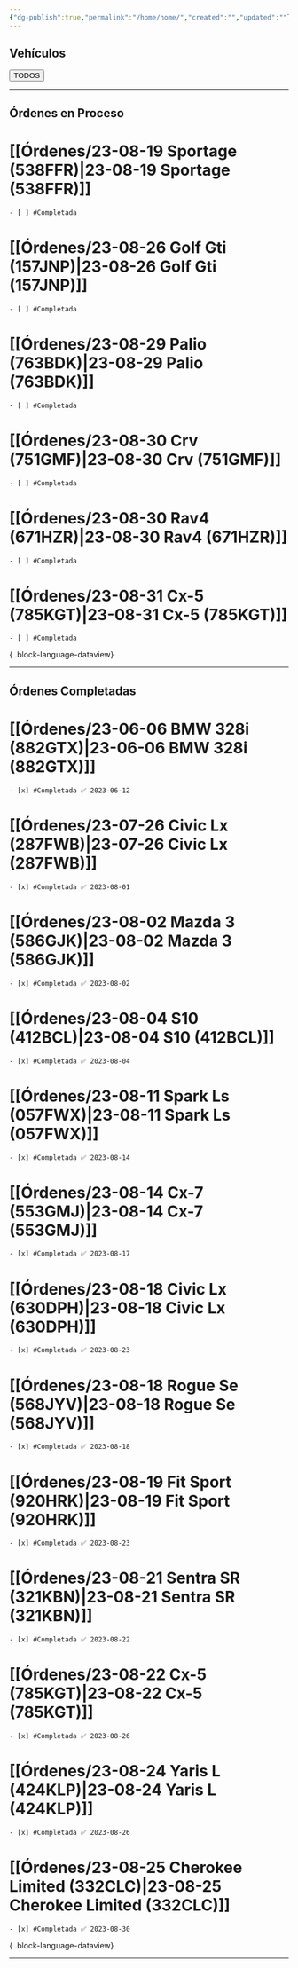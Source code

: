 ```yaml
---
{"dg-publish":true,"permalink":"/home/home/","created":"","updated":""}
---
```



## Vehículos

<a href="https://carrosgt.vercel.app/home/todos/"><button class="btn success">TODOS</button></a>

---

## Órdenes en Proceso 

# [[Órdenes/23-08-19 Sportage (538FFR)\|23-08-19 Sportage (538FFR)]]

    - [ ] #Completada
# [[Órdenes/23-08-26 Golf Gti (157JNP)\|23-08-26 Golf Gti (157JNP)]]

    - [ ] #Completada
# [[Órdenes/23-08-29 Palio (763BDK)\|23-08-29 Palio (763BDK)]]

    - [ ] #Completada
# [[Órdenes/23-08-30 Crv (751GMF)\|23-08-30 Crv (751GMF)]]

    - [ ] #Completada
# [[Órdenes/23-08-30 Rav4 (671HZR)\|23-08-30 Rav4 (671HZR)]]

    - [ ] #Completada
# [[Órdenes/23-08-31 Cx-5 (785KGT)\|23-08-31 Cx-5 (785KGT)]]

    - [ ] #Completada

{ .block-language-dataview} 

---

## Órdenes Completadas

# [[Órdenes/23-06-06  BMW 328i (882GTX)\|23-06-06  BMW 328i (882GTX)]]

    - [x] #Completada ✅ 2023-06-12
# [[Órdenes/23-07-26 Civic Lx (287FWB)\|23-07-26 Civic Lx (287FWB)]]

    - [x] #Completada ✅ 2023-08-01
# [[Órdenes/23-08-02 Mazda 3 (586GJK)\|23-08-02 Mazda 3 (586GJK)]]

    - [x] #Completada ✅ 2023-08-02
# [[Órdenes/23-08-04  S10 (412BCL)\|23-08-04  S10 (412BCL)]]

    - [x] #Completada ✅ 2023-08-04
# [[Órdenes/23-08-11 Spark Ls (057FWX)\|23-08-11 Spark Ls (057FWX)]]

    - [x] #Completada ✅ 2023-08-14
# [[Órdenes/23-08-14 Cx-7 (553GMJ)\|23-08-14 Cx-7 (553GMJ)]]

    - [x] #Completada ✅ 2023-08-17
# [[Órdenes/23-08-18 Civic Lx (630DPH)\|23-08-18 Civic Lx (630DPH)]]

    - [x] #Completada ✅ 2023-08-23
# [[Órdenes/23-08-18 Rogue Se (568JYV)\|23-08-18 Rogue Se (568JYV)]]

    - [x] #Completada ✅ 2023-08-18
# [[Órdenes/23-08-19 Fit Sport (920HRK)\|23-08-19 Fit Sport (920HRK)]]

    - [x] #Completada ✅ 2023-08-23
# [[Órdenes/23-08-21 Sentra SR (321KBN)\|23-08-21 Sentra SR (321KBN)]]

    - [x] #Completada ✅ 2023-08-22
# [[Órdenes/23-08-22 Cx-5 (785KGT)\|23-08-22 Cx-5 (785KGT)]]

    - [x] #Completada ✅ 2023-08-26
# [[Órdenes/23-08-24 Yaris L (424KLP)\|23-08-24 Yaris L (424KLP)]]

    - [x] #Completada ✅ 2023-08-26
# [[Órdenes/23-08-25 Cherokee Limited (332CLC)\|23-08-25 Cherokee Limited (332CLC)]]

    - [x] #Completada ✅ 2023-08-30

{ .block-language-dataview} 

---

